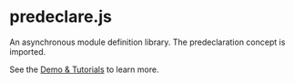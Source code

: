 predeclare.js
===========
An asynchronous module definition library.
The predeclaration concept is imported.


See the <a href="https://cdn.rawgit.com/YanagiEiichi/predeclare.js/master/demo/index.html">Demo & Tutorials</a> to learn more.
